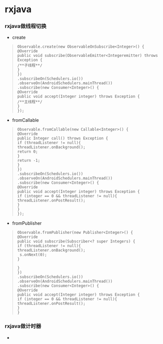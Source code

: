 # rxjava

### rxjava做线程切换
- create
>     Observable.create(new ObservableOnSubscribe<Integer>() {
>     @Override
>     public void subscribe(ObservableEmitter<Integeremitter) throws Exception {
>     /**子线程**/
>     }
>     })
>     .subscribeOn(Schedulers.io())
>     .observeOn(AndroidSchedulers.mainThread())
>     .subscribe(new Consumer<Integer>() {
>     @Override
>     public void accept(Integer integer) throws Exception {
>     /**主线程**/
>     }
>     });
 
- fromCallable
>     Observable.fromCallable(new Callable<Integer>() {
>     @Override
>     public Integer call() throws Exception {
>     if (threadListener != null){
>     threadListener.onBackground();
>     return 0;
>     }
>     return -1;
>     }
>     })
>     .subscribeOn(Schedulers.io())
>     .observeOn(AndroidSchedulers.mainThread())
>     .subscribe(new Consumer<Integer>() {
>     @Override
>     public void accept(Integer integer) throws Exception {
>     if (integer == 0 && threadListener != null){
>     threadListener.onPostResult();
>     }
>     }
>     });


- fromPublisher
>     Observable.fromPublisher(new Publisher<Integer>() {
>     @Override
>     public void subscribe(Subscriber<? super Integers) {
>     if (threadListener != null){
>     threadListener.onBackground();
>      s.onNext(0);
>     }
>     
>     }
>     })
>     .subscribeOn(Schedulers.io())
>     .observeOn(AndroidSchedulers.mainThread())
>     .subscribe(new Consumer<Integer>() {
>     @Override
>     public void accept(Integer integer) throws Exception {
>     if (integer == 0 && threadListener != null){
>     threadListener.onPostResult();
>     }
>     }

### rxjava做计时器
- 